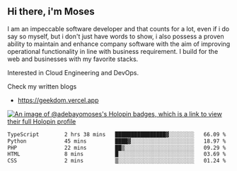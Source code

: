 ## Hi there, i'm Moses

I am an impeccable software developer and that counts for a lot, even if i do say so myself, but i don't just have words to show, i also possess a proven ability to maintain and enhance company software with the aim of improving operational functionality in line with business requirement. I build for the web and businesses with my favorite stacks.

Interested in Cloud Engineering and DevOps.

Check my written blogs
- https://geekdom.vercel.app

[![An image of @adebayomoses's Holopin badges, which is a link to view their full Holopin profile](https://holopin.me/adebayomoses)](https://holopin.io/@adebayomoses)

<!--START_SECTION:waka-->

```txt
TypeScript        2 hrs 38 mins   ████████████████▓░░░░░░░░   66.09 %
Python            45 mins         ████▓░░░░░░░░░░░░░░░░░░░░   18.97 %
PHP               22 mins         ██▒░░░░░░░░░░░░░░░░░░░░░░   09.29 %
HTML              8 mins          █░░░░░░░░░░░░░░░░░░░░░░░░   03.69 %
CSS               2 mins          ▒░░░░░░░░░░░░░░░░░░░░░░░░   01.24 %
```

<!--END_SECTION:waka-->
